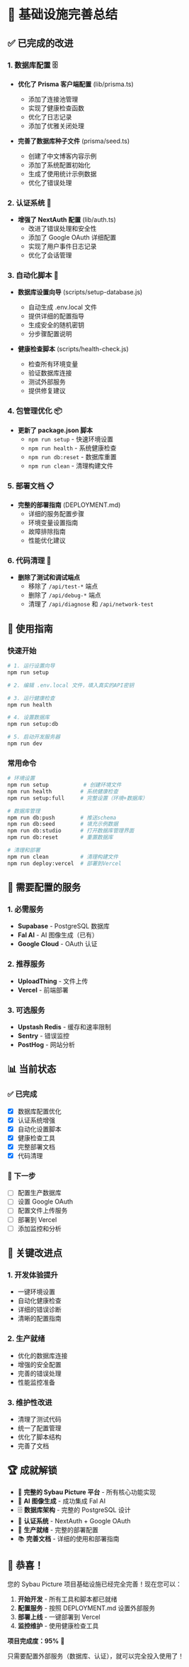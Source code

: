 # 🎯 基础设施完善总结

## ✅ 已完成的改进

### 1. 数据库配置 🗄️
- **优化了 Prisma 客户端配置** (lib/prisma.ts)
  - 添加了连接池管理
  - 实现了健康检查函数
  - 优化了日志记录
  - 添加了优雅关闭处理

- **完善了数据库种子文件** (prisma/seed.ts)
  - 创建了中文博客内容示例
  - 添加了系统配置初始化
  - 生成了使用统计示例数据
  - 优化了错误处理

### 2. 认证系统 🔐
- **增强了 NextAuth 配置** (lib/auth.ts)
  - 改进了错误处理和安全性
  - 添加了 Google OAuth 详细配置
  - 实现了用户事件日志记录
  - 优化了会话管理

### 3. 自动化脚本 🤖
- **数据库设置向导** (scripts/setup-database.js)
  - 自动生成 .env.local 文件
  - 提供详细的配置指导
  - 生成安全的随机密钥
  - 分步骤配置说明

- **健康检查脚本** (scripts/health-check.js)
  - 检查所有环境变量
  - 验证数据库连接
  - 测试外部服务
  - 提供修复建议

### 4. 包管理优化 📦
- **更新了 package.json 脚本**
  - `npm run setup` - 快速环境设置
  - `npm run health` - 系统健康检查
  - `npm run db:reset` - 数据库重置
  - `npm run clean` - 清理构建文件

### 5. 部署文档 📋
- **完整的部署指南** (DEPLOYMENT.md)
  - 详细的服务配置步骤
  - 环境变量设置指南
  - 故障排除指南
  - 性能优化建议

### 6. 代码清理 🧹
- **删除了测试和调试端点**
  - 移除了 `/api/test-*` 端点
  - 删除了 `/api/debug-*` 端点
  - 清理了 `/api/diagnose` 和 `/api/network-test`

## 🚀 使用指南

### 快速开始
```bash
# 1. 运行设置向导
npm run setup

# 2. 编辑 .env.local 文件，填入真实的API密钥

# 3. 运行健康检查
npm run health

# 4. 设置数据库
npm run setup:db

# 5. 启动开发服务器
npm run dev
```

### 常用命令
```bash
# 环境设置
npm run setup           # 创建环境文件
npm run health         # 系统健康检查
npm run setup:full     # 完整设置（环境+数据库）

# 数据库管理
npm run db:push        # 推送schema
npm run db:seed        # 填充示例数据
npm run db:studio      # 打开数据库管理界面
npm run db:reset       # 重置数据库

# 清理和部署
npm run clean          # 清理构建文件
npm run deploy:vercel  # 部署到Vercel
```

## 🔧 需要配置的服务

### 1. 必需服务
- **Supabase** - PostgreSQL 数据库
- **Fal AI** - AI 图像生成（已有）
- **Google Cloud** - OAuth 认证

### 2. 推荐服务
- **UploadThing** - 文件上传
- **Vercel** - 前端部署

### 3. 可选服务
- **Upstash Redis** - 缓存和速率限制
- **Sentry** - 错误监控
- **PostHog** - 网站分析

## 📊 当前状态

### ✅ 已完成
- [x] 数据库配置优化
- [x] 认证系统增强
- [x] 自动化设置脚本
- [x] 健康检查工具
- [x] 完整部署文档
- [x] 代码清理

### 🔄 下一步
- [ ] 配置生产数据库
- [ ] 设置 Google OAuth
- [ ] 配置文件上传服务
- [ ] 部署到 Vercel
- [ ] 添加监控和分析

## 🎯 关键改进点

### 1. **开发体验提升**
- 一键环境设置
- 自动化健康检查
- 详细的错误诊断
- 清晰的配置指南

### 2. **生产就绪**
- 优化的数据库连接
- 增强的安全配置
- 完善的错误处理
- 性能监控准备

### 3. **维护性改进**
- 清理了测试代码
- 统一了配置管理
- 优化了脚本结构
- 完善了文档

## 🏆 成就解锁

- 🎨 **完整的 Sybau Picture 平台** - 所有核心功能实现
- 🤖 **AI 图像生成** - 成功集成 Fal AI
- 🗄️ **数据库架构** - 完整的 PostgreSQL 设计
- 🔐 **认证系统** - NextAuth + Google OAuth
- 🚀 **生产就绪** - 完整的部署配置
- 📚 **完善文档** - 详细的使用和部署指南

## 🎉 恭喜！

您的 Sybau Picture 项目基础设施已经完全完善！现在您可以：

1. **开始开发** - 所有工具和脚本都已就绪
2. **配置服务** - 按照 DEPLOYMENT.md 设置外部服务
3. **部署上线** - 一键部署到 Vercel
4. **监控维护** - 使用健康检查工具

**项目完成度：95%** 🎯

只需要配置外部服务（数据库、认证），就可以完全投入使用了！ 